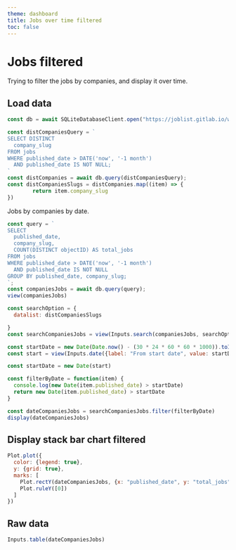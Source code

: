 ```yaml
---
theme: dashboard
title: Jobs over time filtered
toc: false
---
```


# Jobs filtered

Trying to filter the jobs by companies, and display it over time.

## Load data

```js
const db = await SQLiteDatabaseClient.open("https://joblist.gitlab.io/workers/joblist.db");
```

```js
const distCompaniesQuery = `
SELECT DISTINCT
  company_slug
FROM jobs
WHERE published_date > DATE('now', '-1 month')
  AND published_date IS NOT NULL;
`
const distCompanies = await db.query(distCompaniesQuery);
const distCompaniesSlugs = distCompanies.map((item) => {
		return item.company_slug
})
```

Jobs by companies by date.

```js
const query = `
SELECT
  published_date,
  company_slug,
  COUNT(DISTINCT objectID) AS total_jobs
FROM jobs
WHERE published_date > DATE('now', '-1 month')
  AND published_date IS NOT NULL
GROUP BY published_date, company_slug;
`;
const companiesJobs = await db.query(query);
view(companiesJobs)
```

```js
const searchOption = {
  datalist: distCompaniesSlugs

}
const searchCompaniesJobs = view(Inputs.search(companiesJobs, searchOption))
```

```js
const startDate = new Date(Date.now() - (30 * 24 * 60 * 60 * 1000)).toISOString().split('T')[0]
const start = view(Inputs.date({label: "From start date", value: startDate}));
```

```js
const startDate = new Date(start)

const filterByDate = function(item) {
  console.log(new Date(item.published_date) > startDate)
  return new Date(item.published_date) > startDate
}

const dateCompaniesJobs = searchCompaniesJobs.filter(filterByDate)
display(dateCompaniesJobs)
```

## Display stack bar chart filtered

```js
Plot.plot({
  color: {legend: true},
  y: {grid: true},
  marks: [
    Plot.rectY(dateCompaniesJobs, {x: "published_date", y: "total_jobs",fill: "company_slug"}),
    Plot.ruleY([0])
  ]
})
```

## Raw data

```js
Inputs.table(dateCompaniesJobs)
```
